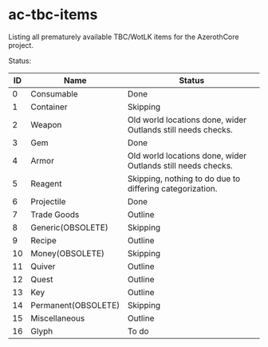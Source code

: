 # ac-tbc-items
Listing all prematurely available TBC/WotLK items for the AzerothCore project.

Status:

|ID|	Name | Status |
|--|---|---|
0 |	Consumable |	Done
1	 |	Container |	Skipping
2	 |	Weapon | Old world locations done, wider Outlands still needs checks.
3	 |	Gem |	Done
4	 |	Armor |	Old world locations done, wider Outlands still needs checks.
5	 |	Reagent |	Skipping, nothing to do due to differing categorization.
6	 |	Projectile |	Done
7	 |	Trade Goods |	Outline
8	 |	Generic(OBSOLETE) |	Skipping
9	 |	Recipe |	Outline
10	 |	Money(OBSOLETE) |	Skipping
11	 |	Quiver |	Outline
12	 |	Quest |	Outline
13	 |	Key |	Outline
14	 |	Permanent(OBSOLETE) |	Skipping
15	 |	Miscellaneous |	Outline
16	 |	Glyph |	To do
